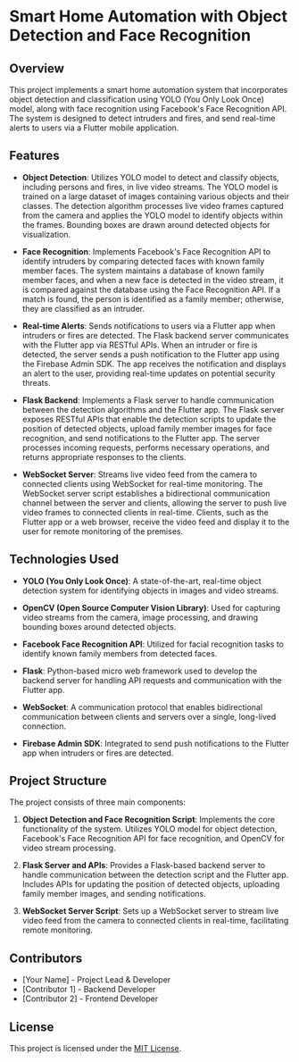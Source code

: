 # Smart Home Automation with Object Detection and Face Recognition

## Overview

This project implements a smart home automation system that incorporates object detection and classification using YOLO (You Only Look Once) model, along with face recognition using Facebook's Face Recognition API. The system is designed to detect intruders and fires, and send real-time alerts to users via a Flutter mobile application.

## Features

- **Object Detection**: Utilizes YOLO model to detect and classify objects, including persons and fires, in live video streams. The YOLO model is trained on a large dataset of images containing various objects and their classes. The detection algorithm processes live video frames captured from the camera and applies the YOLO model to identify objects within the frames. Bounding boxes are drawn around detected objects for visualization.

- **Face Recognition**: Implements Facebook's Face Recognition API to identify intruders by comparing detected faces with known family member faces. The system maintains a database of known family member faces, and when a new face is detected in the video stream, it is compared against the database using the Face Recognition API. If a match is found, the person is identified as a family member; otherwise, they are classified as an intruder.

- **Real-time Alerts**: Sends notifications to users via a Flutter app when intruders or fires are detected. The Flask backend server communicates with the Flutter app via RESTful APIs. When an intruder or fire is detected, the server sends a push notification to the Flutter app using the Firebase Admin SDK. The app receives the notification and displays an alert to the user, providing real-time updates on potential security threats.

- **Flask Backend**: Implements a Flask server to handle communication between the detection algorithms and the Flutter app. The Flask server exposes RESTful APIs that enable the detection scripts to update the position of detected objects, upload family member images for face recognition, and send notifications to the Flutter app. The server processes incoming requests, performs necessary operations, and returns appropriate responses to the clients.

- **WebSocket Server**: Streams live video feed from the camera to connected clients using WebSocket for real-time monitoring. The WebSocket server script establishes a bidirectional communication channel between the server and clients, allowing the server to push live video frames to connected clients in real-time. Clients, such as the Flutter app or a web browser, receive the video feed and display it to the user for remote monitoring of the premises.

## Technologies Used

- **YOLO (You Only Look Once)**: A state-of-the-art, real-time object detection system for identifying objects in images and video streams.

- **OpenCV (Open Source Computer Vision Library)**: Used for capturing video streams from the camera, image processing, and drawing bounding boxes around detected objects.

- **Facebook Face Recognition API**: Utilized for facial recognition tasks to identify known family members from detected faces.

- **Flask**: Python-based micro web framework used to develop the backend server for handling API requests and communication with the Flutter app.

- **WebSocket**: A communication protocol that enables bidirectional communication between clients and servers over a single, long-lived connection.

- **Firebase Admin SDK**: Integrated to send push notifications to the Flutter app when intruders or fires are detected.

## Project Structure

The project consists of three main components:

1. **Object Detection and Face Recognition Script**: Implements the core functionality of the system. Utilizes YOLO model for object detection, Facebook's Face Recognition API for face recognition, and OpenCV for video stream processing.

2. **Flask Server and APIs**: Provides a Flask-based backend server to handle communication between the detection script and the Flutter app. Includes APIs for updating the position of detected objects, uploading family member images, and sending notifications.

3. **WebSocket Server Script**: Sets up a WebSocket server to stream live video feed from the camera to connected clients in real-time, facilitating remote monitoring.


## Contributors

- [Your Name] - Project Lead & Developer
- [Contributor 1] - Backend Developer
- [Contributor 2] - Frontend Developer

## License

This project is licensed under the [MIT License](LICENSE).
